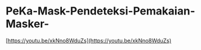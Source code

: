 # PeKa-Mask-Pendeteksi-Pemakaian-Masker-


[https://youtu.be/xkNno8WduZs](https://youtu.be/xkNno8WduZs)

